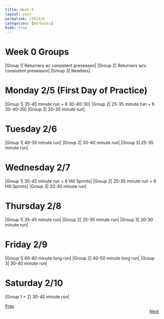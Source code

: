 ```yaml
---
title: Week 0
layout: post
permalink: /2024/0
categories: [Workouts]
hide: true
---
```



# Week 0 Groups

|Group 1| Returners w/ consistent preseason|
|Group 2| Returners w/o consistent preseason|
|Group 3| Newbies|

# Monday 2/5 (First Day of Practice)

|Group 1| 35-45 minute run + 6 30-40-30|
|Group 2| 25-35 minute run + 6 30-40-30|
|Group 3| 20-30 minute run|

# Tuesday 2/6

|Group 1| 40-50 minute run|
|Group 2| 30-40 minute run|
|Group 3| 25-35 minute run|

# Wednesday 2/7

|Group 1| 35-45 minute run + 6 Hill Sprints|
|Group 2| 25-35 minute run + 6 Hill Sprints|
|Group 3| 20-30 minute run|

# Thursday 2/8

|Group 1| 35-45 minute run|
|Group 2| 25-35 minute run|
|Group 3| 20-30 minute run|

# Friday 2/9

|Group 1| 60-80 minute long run|
|Group 2| 40-50 minute long run|
|Group 3| 30-40 minute run|

# Saturday 2/10

|Group 1 + 2| 30-40 minute run|

<div style="text-align: left"> <a href="{{site.baseurl}}/2024/preseason">Prev</a></div> 
<div style="text-align: right"> <a href="{{site.baseurl}}/2024/1">Next</a></div>